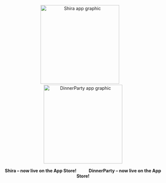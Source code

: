 <p align="center">
  <img src="https://github.com/user-attachments/assets/1b51be2f-c30c-4143-ad44-f9ef2aa3276a" width="250" alt="Shira app graphic" />
  &nbsp;&nbsp;&nbsp;&nbsp;
  <img src="https://github.com/user-attachments/assets/7f57b553-e4b8-4b4f-b113-2da389e696d8" width="250" alt="DinnerParty app graphic" />
</p>

<p align="center">
  <strong>Shira – now live on the App Store!</strong>
  &nbsp;&nbsp;&nbsp;&nbsp;&nbsp;&nbsp;&nbsp;&nbsp;
  <strong>DinnerParty – now live on the App Store!</strong>
</p>
